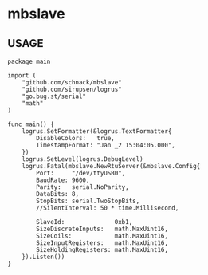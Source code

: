 # mbslave

## USAGE

    package main
    
    import (
    	"github.com/schnack/mbslave"
    	"github.com/sirupsen/logrus"
    	"go.bug.st/serial"
    	"math"
    )
    
    func main() {
    	logrus.SetFormatter(&logrus.TextFormatter{
    		DisableColors:   true,
    		TimestampFormat: "Jan _2 15:04:05.000",
    	})
    	logrus.SetLevel(logrus.DebugLevel)
    	logrus.Fatal(mbslave.NewRtuServer(&mbslave.Config{
    		Port:     "/dev/ttyUSB0",
    		BaudRate: 9600,
    		Parity:   serial.NoParity,
    		DataBits: 8,
    		StopBits: serial.TwoStopBits,
    		//SilentInterval: 50 * time.Millisecond,
    
    		SlaveId:              0xb1,
    		SizeDiscreteInputs:   math.MaxUint16,
    		SizeCoils:            math.MaxUint16,
    		SizeInputRegisters:   math.MaxUint16,
    		SizeHoldingRegisters: math.MaxUint16,
    	}).Listen())
    }
